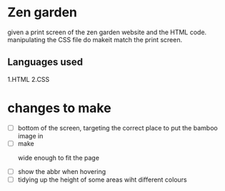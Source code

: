 # Zen garden

given a print screen of the zen garden website and the HTML code.
manipulating the CSS file do makeit match the print screen.


## Languages used

1.HTML
2.CSS


# changes to make

- [ ] bottom of the screen, targeting the correct place to put the bamboo image in
- [ ] make<p role="contentinfo"> wide enough to fit the page
- [ ] show the abbr when hovering
- [ ] tidying up the height of some areas wiht different colours
